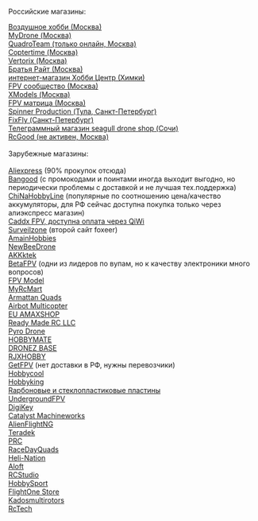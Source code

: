 Российские магазины:<br>
<DT><A HREF="https://air-hobby.ru" >Воздушное хобби (Москва)</A>
<DT><A HREF="https://mydrone.ru">MyDrone (Москва)</A>
<DT><A HREF="https://quadro.team/">QuadroTeam (только онлайн, Москва)</A>
<DT><A HREF="https://coptertime.ru">Coptertime (Москва)</A>
<DT><A HREF="vertorix.ru">Vertorix (Москва)</A>
<DT><A HREF="https://brrc.ru/catalog/li_pol/">Братья Райт (Москва)</A>
<DT><A HREF="https://hobbycenter.ru/">интернет-магазин Хобби Центр (Химки)</A>
<DT><A HREF="http://fpv-community.ru/store/">FPV сообщество (Москва)</A>
<DT><A HREF="https://xmodels.ru/">XModels (Москва)</A>
<DT><A HREF="https://fpvmatrix.ru/">FPV матрица (Москва)</A>
<DT><A HREF="http://www.spinnerproduction.ru">Spinner Production (Тула, Санкт-Петербург)</A>
<DT><A HREF="https://fixfly.ru/">FixFly (Санкт-Петербург)</A>
<DT><A HREF="https://t.me/seagulldrone">Телеграммный магазин seagull drone shop (Сочи)</A>
<DT><A HREF="https://rcgood.ru/">RcGood (не активен, Москва)</A><br>
<br>
Зарубежные магазины:<br>
<br>
<DT><A HREF="https://aliexpress.com" >Aliexpress</A> (90% прокупок отсюда)
<DT><A HREF="https://bangood.com" >Bangood</A> (с промокодами и поинтами иногда выходит выгодно, но периодически проблемы с доставкой и не лучшая тех.поддержка)
<DT><A HREF="https://chinahobbyline.com" >ChiNaHobbyLine</A> (популярные по соотношению цена/качество аккумуляторы, для РФ сейчас доступна покупка только через алиэкспресс магазин)
<DT><A HREF="https://caddxfpv.com/" >Caddx FPV, доступна оплата через QiWi</A>
<DT><A HREF="https://surveilzone.com" >Surveilzone</A> (второй сайт foxeer)
<DT><A HREF="https://amainhobbies.com" >AmainHobbies</A>
<DT><A HREF="https://newbeedrone.com" >NewBeeDrone</A>
<DT><A HREF="https://akktek.com" >AKKktek</A>
<DT><A HREF="https://betafpv.com" >BetaFPV</A> (одни из лидеров по вупам, но к качеству электроники много вопросов)
<DT><A HREF="https://www.fpvmodel.com/" >FPV Model</A>
<DT><A HREF="http://www.myrcmart.com/">MyRcMart</A> 
<DT><A HREF="https://www.armattanquads.com/">Armattan Quads</A>
<DT><A HREF="https://store.myairbot.com/" >Airbot Multicopter</A>
<DT><A HREF="https://eu.amaxshop.com">EU AMAXSHOP</A>
<DT><A HREF="https://www.readymaderc.com/">Ready Made RC LLC</A>
<DT><A HREF="https://pyrodrone.com/">Pyro Drone</A>
<DT><A HREF="https://hobbymatehobby.com/">HOBBYMATE</A>
<DT><A HREF="https://www.dronezbaserc.com/">DRONEZ BASE</A>
<DT><A HREF="https://www.rjxhobby.com/">RJXHOBBY</A>
<DT><A HREF="https://getfpv.com" >GetFPV</A> (нет доставки в РФ, нужны перевозчики)
<DT><A HREF="https://hobbycool.com" >Hobbycool</A>
<DT><A HREF="https://hobbyking.com" >Hobbyking</A>
<DT><A HREF="https://www.forcomposite.ru/catalog/tovary/plastiny/">Rарбоновые и стеклопластиковые пластины</A>
<DT><A HREF="https://www.undergroundfpv.com/" >UndergroundFPV</A>
<DT><A HREF="https://www.digikey.com/" >DigiKey</A>
<DT><A HREF="https://www.catalystmachineworks.com/">Catalyst Machineworks</A>
<DT><A HREF="https://www.alienflightng.com/">AlienFlightNG</A>
<DT><A HREF="https://www.teradek.com/">Teradek</A>
<DT><A HREF="https://www.progressiverc.com/">PRC</A>
<DT><A HREF="https://www.racedayquads.com/">RaceDayQuads</A>
<DT><A HREF="https://www.heli-nation.com/" >Heli-Nation</A>
<DT><A HREF="https://alofthobbies.com/">Aloft</A>
<DT><A HREF="https://rcstudio.cz/cs/">RCStudio</A>
<DT><A HREF="https://www.t9hobbysport.com/" >HobbySport</A>
<DT><A HREF="https://shop.flightone.com/">FlightOne Store</A>
<DT><A HREF="https://kadosmultirotors.com/">Kadosmultirotors</A>
<DT><A HREF="rctech.de">RcTech</A>
